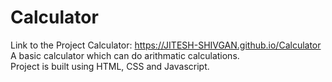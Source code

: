 # Calculator
Link to the Project Calculator: https://JITESH-SHIVGAN.github.io/Calculator
<br>
A basic calculator which can do arithmatic calculations. 
<br>
Project is built using HTML, CSS and Javascript.

